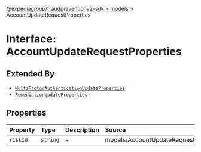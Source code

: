 [@expediagroup/fraudpreventionv2-sdk](../../index.md) > [models](../index.md) > AccountUpdateRequestProperties

# Interface: AccountUpdateRequestProperties

## Extended By

- [`MultiFactorAuthenticationUpdateProperties`](MultiFactorAuthenticationUpdateProperties.md)
- [`RemediationUpdateProperties`](RemediationUpdateProperties.md)

## Properties

| Property | Type | Description | Source |
| :------ | :------ | :------ | :------ |
| `riskId` | `string` | - | models/AccountUpdateRequest.ts:44 |
